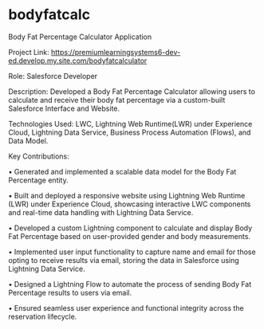 # bodyfatcalc

Body Fat Percentage Calculator Application 

Project Link: https://premiumlearningsystems6-dev-ed.develop.my.site.com/bodyfatcalculator

Role: Salesforce Developer

Description:
Developed a Body Fat Percentage Calculator allowing users to calculate and receive their body fat percentage via a custom-built Salesforce Interface and Website.

Technologies Used: LWC, Lightning Web Runtime(LWR) under Experience Cloud, Lightning Data Service, Business Process Automation (Flows), and Data Model.

Key Contributions:

•	Generated and implemented a scalable data model for the Body Fat Percentage entity.

•	Built and deployed a responsive website using Lightning Web Runtime (LWR) under Experience Cloud, showcasing interactive LWC components and real-time data handling with Lightning Data Service.

•	Developed a custom Lightning component to calculate and display Body Fat Percentage based on user-provided gender and body measurements.

•	Implemented user input functionality to capture name and email for those opting to receive results via email, storing the data in Salesforce using Lightning Data Service.

•	Designed a Lightning Flow to automate the process of sending Body Fat Percentage results to users via email.

•	Ensured seamless user experience and functional integrity across the reservation lifecycle.

